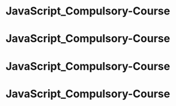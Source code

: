 # JavaScript_Compulsory-Course
# JavaScript_Compulsory-Course
# JavaScript_Compulsory-Course
# JavaScript_Compulsory-Course
